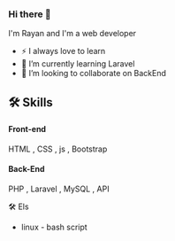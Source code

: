 ### Hi there 👋

I'm Rayan and I'm a web developer

- ⚡ I always love to learn
- 🌱 I’m currently learning Laravel
- 👯 I’m looking to collaborate on BackEnd

## 🛠 Skills

#### Front-end 

HTML , CSS , js , Bootstrap 

#### Back-End 

 PHP , Laravel , MySQL  , API

🛠 Els

- linux - bash script


